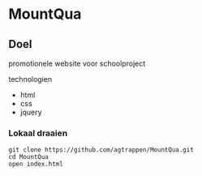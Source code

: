 # MountQua

## Doel

promotionele website voor schoolproject

technologien

* html
* css
* jquery

### Lokaal draaien

```
git clone https://github.com/agtrappen/MountQua.git
cd MountQua
open index.html
```
